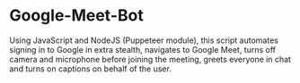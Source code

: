 # Google-Meet-Bot
Using JavaScript and NodeJS (Puppeteer module), this script automates signing in to Google in extra stealth, navigates to Google Meet, turns off camera and microphone before joining the meeting, greets everyone in chat and turns on captions on behalf of the user. 
